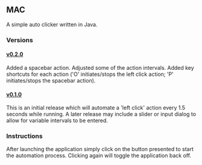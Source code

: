## MAC
A simple auto clicker written in Java.

### Versions
#### [v0.2.0](https://github.com/chadramsey/mac/releases/tag/v0.2.0)
Added a spacebar action. Adjusted some of the action intervals. Added key shortcuts for each action ('O' initiates/stops the left click action; 'P' initiates/stops the spacebar action).
#### [v0.1.0](https://github.com/chadramsey/mac/releases/tag/v0.1.0)
This is an initial release which will automate a 'left click' action every 1.5 seconds while running. A later release may include a slider or input dialog to allow for variable intervals to be entered.

### Instructions
After launching the application simply click on the button presented to start the automation process. Clicking again will toggle the application back off.
